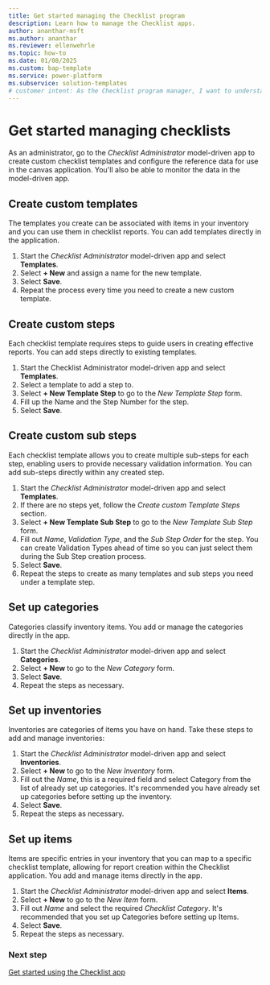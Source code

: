 ```yaml
---
title: Get started managing the Checklist program
description: Learn how to manage the Checklist apps.
author: ananthar-msft
ms.author: ananthar
ms.reviewer: ellenwehrle
ms.topic: how-to
ms.date: 01/08/2025
ms.custom: bap-template
ms.service: power-platform
ms.subservice: solution-templates
# customer intent: As the Checklist program manager, I want to understand how to manage and maintain the Checklist template for Power Platform.
---
```

# Get started managing checklists

As an administrator, go to the *Checklist Administrator* model-driven app to create custom checklist templates and configure the reference data for use in the canvas application. You'll also be able to monitor the data in the model-driven app.

## Create custom templates

The templates you create can be associated with items in your inventory and you can use them in checklist reports. You can add templates directly in the application.

1. Start the *Checklist Administrator* model-driven app and select **Templates**.
1. Select **+ New** and assign a name for the new template.
1. Select **Save**.
1. Repeat the process every time you need to create a new custom template.

## Create custom steps

Each checklist template requires steps to guide users in creating effective reports. You can add steps directly to existing templates.

1. Start the Checklist Administrator model-driven app and select **Templates**.
1. Select a template to add a step to.
1. Select **+ New Template Step** to go to the *New Template Step* form.
1. Fill up the Name and the Step Number for the step.
1. Select **Save**.

## Create custom sub steps

Each checklist template allows you to create multiple sub-steps for each step, enabling users to provide necessary validation information. You can add sub-steps directly within any created step.

1. Start the *Checklist Administrator* model-driven app and select **Templates**.
1. If there are no steps yet, follow the *Create custom Template Steps* section.
1. Select **+ New Template Sub Step** to go to the *New Template Sub Step* form.
1. Fill out *Name*, *Validation Type*, and the *Sub Step Order* for the step. You can create Validation Types ahead of time so you can just select them during the Sub Step creation process.
1. Select **Save**.
1. Repeat the steps to create as many templates and sub steps you need under a template step.

## Set up categories

Categories classify inventory items. You add or manage the categories directly in the app.

1. Start the *Checklist Administrator* model-driven app and select **Categories**.
1. Select **+ New** to go to the *New Category* form.
1. Select **Save**.
1. Repeat the steps as necessary.

## Set up inventories

Inventories are categories of items you have on hand. Take these steps to add and manage inventories:

1. Start the *Checklist Administrator* model-driven app and select **Inventories**.
1. Select **+ New** to go to the *New Inventory* form.
1. Fill out the *Name*, this is a required field and select Category from the list of already set up categories. It's recommended you have already set up categories before setting up the inventory.
1. Select **Save**.
1. Repeat the steps as necessary.

## Set up items

Items are specific entries in your inventory that you can map to a specific checklist template, allowing for report creation within the Checklist application. You add and manage items directly in the app.

1. Start the *Checklist Administrator* model-driven app and select **Items**.
1. Select **+ New** to go to the *New Item* form.
1. Fill out *Name* and select the required *Checklist Category*. It's recommended that you set up Categories before setting up Items.
1. Select **Save**.
1. Repeat the steps as necessary.

### Next step

[Get started using the Checklist app](use.md)
